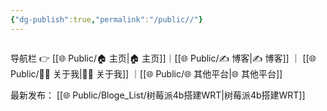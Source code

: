 ```yaml
---
{"dg-publish":true,"permalink":"/public//"}
---
```


<span style="float:right;">

导航栏  👉  [[🌐  Public/🏠 主页\|🏠 主页]]｜[[🌐  Public/✍️ 博客\|✍️ 博客]] ｜ [[🌐  Public/🙋‍♂️ 关于我\|🙋‍♂️ 关于我]] ｜[[🌐  Public/🌐 其他平台\|🌐 其他平台]]

</span>


最新发布：
[[🌐  Public/Bloge_List/树莓派4b搭建WRT\|树莓派4b搭建WRT]]


